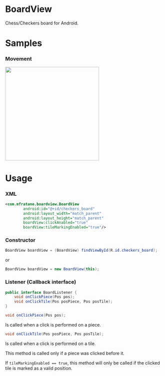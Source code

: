 # BoardView
Chess/Checkers board for Android.

# Samples
### Movement
<p align="start">
  <img src="http://i.imgur.com/TsJcZCg.gif" width="300"/>
</p>

# Usage

### XML
``` xml
<com.mfratane.boardview.BoardView
        android:id="@+id/checkers_board"
        android:layout_width="match_parent"
        android:layout_height="match_parent"
        boardView:clickAnabled="true"
        boardView:tileMarkingEnabled="true"/>
```

### Constructor
``` java
BoardView boardView = (BoardView) findViewById(R.id.checkers_board);
```
or
``` java
BoardView boardView = new BoardView(this);
```

### Listener (Callback interface)
``` java
public interface BoardListener {
    void onClickPiece(Pos pos);
    void onClickTile(Pos posPiece, Pos posTile);
}
```

``` java
void onClickPiece(Pos pos);
```
Is called when a click is performed on a piece.

``` java
void onClickTile(Pos posPiece, Pos posTile);
```
Is called when a click is performed on a tile.

This method is called only if a piece was clicked before it.

If `tileMarkingEnabled == true`, this method will only be called if the clicked tile is marked as a valid position.
